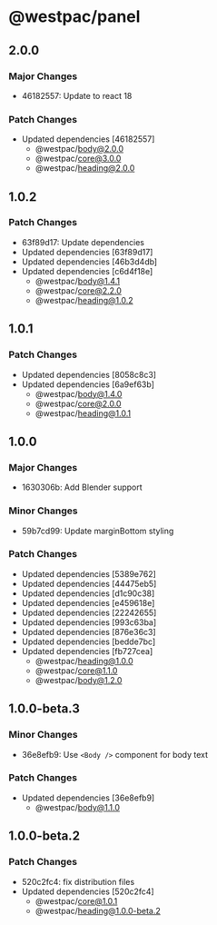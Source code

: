 # @westpac/panel

## 2.0.0

### Major Changes

- 46182557: Update to react 18

### Patch Changes

- Updated dependencies [46182557]
  - @westpac/body@2.0.0
  - @westpac/core@3.0.0
  - @westpac/heading@2.0.0

## 1.0.2

### Patch Changes

- 63f89d17: Update dependencies
- Updated dependencies [63f89d17]
- Updated dependencies [46b3d4db]
- Updated dependencies [c6d4f18e]
  - @westpac/body@1.4.1
  - @westpac/core@2.2.0
  - @westpac/heading@1.0.2

## 1.0.1

### Patch Changes

- Updated dependencies [8058c8c3]
- Updated dependencies [6a9ef63b]
  - @westpac/body@1.4.0
  - @westpac/core@2.0.0
  - @westpac/heading@1.0.1

## 1.0.0

### Major Changes

- 1630306b: Add Blender support

### Minor Changes

- 59b7cd99: Update marginBottom styling

### Patch Changes

- Updated dependencies [5389e762]
- Updated dependencies [44475eb5]
- Updated dependencies [d1c90c38]
- Updated dependencies [e459618e]
- Updated dependencies [22242655]
- Updated dependencies [993c63ba]
- Updated dependencies [876e36c3]
- Updated dependencies [bedde7bc]
- Updated dependencies [fb727cea]
  - @westpac/heading@1.0.0
  - @westpac/core@1.1.0
  - @westpac/body@1.2.0

## 1.0.0-beta.3

### Minor Changes

- 36e8efb9: Use `<Body />` component for body text

### Patch Changes

- Updated dependencies [36e8efb9]
  - @westpac/body@1.1.0

## 1.0.0-beta.2

### Patch Changes

- 520c2fc4: fix distribution files
- Updated dependencies [520c2fc4]
  - @westpac/core@1.0.1
  - @westpac/heading@1.0.0-beta.2
